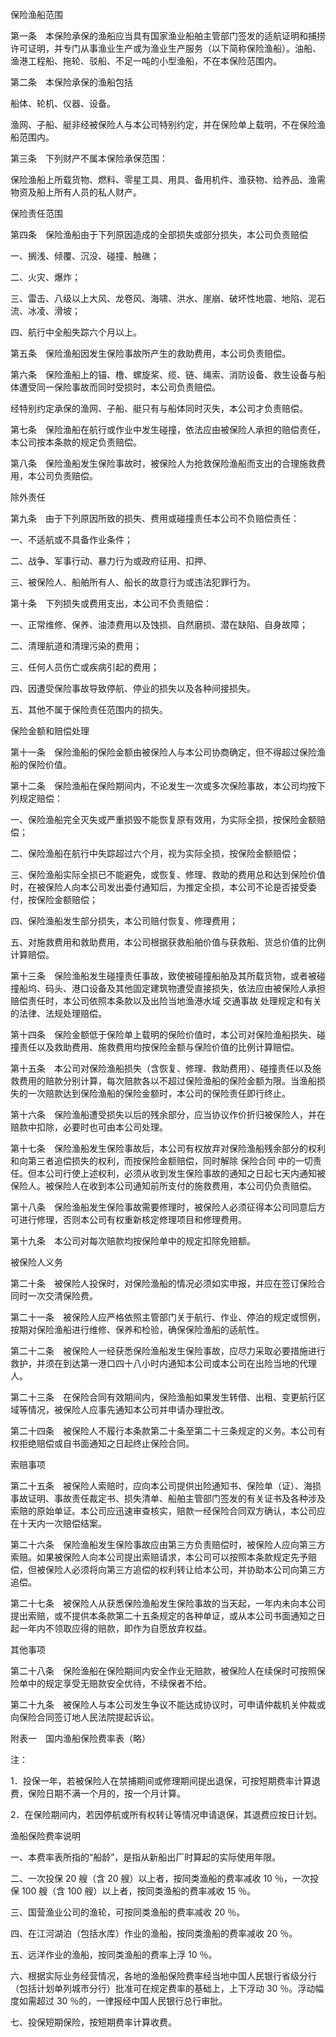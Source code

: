 
 





保险渔船范围




第一条　本保险承保的渔船应当具有国家渔业船舶主管部门签发的适航证明和捕捞许可证明，并专门从事渔业生产或为渔业生产服务（以下简称保险渔船）。油船、渔港工程船、拖轮、驳船、不足一吨的小型渔船，不在本保险范围内。




第二条　本保险承保的渔船包括




船体、轮机、仪器、设备。




渔网、子船、艇非经被保险人与本公司特别约定，并在保险单上载明，不在保险渔船范围内。




第三条　下列财产不属本保险承保范围：




保险渔船上所载货物、燃料、零星工具、用具、备用机件、渔获物、给养品、渔需物资及船上所有人员的私人财产。




保险责任范围




第四条　保险渔船由于下列原因造成的全部损失或部分损失，本公司负责赔偿




一、搁浅、倾覆、沉没、碰撞、触礁；




二、火灾、爆炸；




三、雷击、八级以上大风、龙卷风、海啸、洪水、崖崩、破坏性地震、地陷、泥石流、冰凌、滑坡；




四、航行中全船失踪六个月以上。




第五条　保险渔船因发生保险事故所产生的救助费用，本公司负责赔偿。




第六条　保险渔船上的锚、橹、螺旋桨、缆、链、绳索、消防设备、救生设备与船体遭受同一保险事故而同时受损时，本公司负责赔偿。




经特别约定承保的渔网、子船、艇只有与船体同时灭失，本公司才负责赔偿。




第七条　保险渔船在航行或作业中发生碰撞，依法应由被保险人承担的赔偿责任，本公司按本条款的规定负责赔偿。




第八条　保险渔船发生保险事故时，被保险人为抢救保险渔船而支出的合理施救费用，本公司负责赔偿。




除外责任




第九条　由于下列原因所致的损失、费用或碰撞责任本公司不负赔偿责任：




一、不适航或不具备作业条件；




二、战争、军事行动、暴力行为或政府征用、扣押、




三、被保险人、船舶所有人、船长的故意行为或违法犯罪行为。




第十条　下列损失或费用支出，本公司不负责赔偿：




一、正常维修、保养、油漆费用以及蚀损、自然磨损、潜在缺陷、自身故障；




二、清理航道和清理污染的费用；




三、任何人员伤亡或疾病引起的费用；




四、因遭受保险事故导致停航、停业的损失以及各种间接损失。




五、其他不属于保险责任范围内的损失。




保险金额和赔偿处理




第十一条　保险渔船的保险金额由被保险人与本公司协商确定，但不得超过保险渔船的保险价值。




第十二条　保险渔船在保险期间内，不论发生一次或多次保险事故，本公司均按下列规定赔偿：




一、保险渔船完全灭失或严重损毁不能恢复原有效用，为实际全损，按保险金额赔偿；




二、保险渔船在航行中失踪超过六个月，视为实际全损，按保险金额赔偿；




三、保险渔船实际全损已不能避免，或恢复、修理、救助的费用总和达到保险价值时，在被保险人向本公司发出委付通知后，为推定全损，本公司不论是否接受委付，按保险金额赔偿；




四、保险渔船发生部分损失，本公司赔付恢复、修理费用；




五、对施救费用和救助费用，本公司根据获救船舶价值与获救船、货总价值的比例计算赔偿。




第十三条　保险渔船发生碰撞责任事故，致使被碰撞船舶及其所载货物，或者被碰撞船坞、码头、港口设备及其他固定建筑物遭受直接损失，依法应由被保险人承担赔偿责任时，本公司依照本条款以及出险当地渔港水域
交通事故
处理规定和有关的法律、法规处理赔偿。 




第十四条　保险金额低于保险单上载明的保险价值时，本公司对保险渔船损失、碰撞责任以及救助费用、施救费用均按保险金额与保险价值的比例计算赔偿。




第十五条　本公司对保险渔船损失（含恢复、修理、救助费用）、碰撞责任以及施救费用的赔款分别计算，每次赔款各以不超过保险渔船的保险金额为限。当渔船损失的一次赔款达到保险渔船的保险金额时，本公司的保险责任即行终止。




第十六条　保险渔船遭受损失以后的残余部分，应当协议作价折归被保险人，并在赔款中扣除，必要时也可由本公司处理。




第十七条　保险渔船发生保险事故后，本公司有权放弃对保险渔船残余部分的权利和向第三者追偿损失的权利，而按保险金额赔偿，同时解除
保险合同
中的一切责任。但本公司行使上述权利，必须从收到发生保险事故的通知之日起七天内通知被保险人。被保险人在收到本公司通知前所支付的施救费用，本公司仍负责赔偿。




第十八条　保险渔船发生保险事故需要修理时，被保险人必须征得本公司同意后方可进行修理，否则本公司有权重新核定修理项目和修理费用。




第十九条　本公司对每次赔款均按保险单中的规定扣除免赔额。




被保险人义务




第二十条　被保险人投保时，对保险渔船的情况必须如实申报，并应在签订保险合同时一次交清保险费。




第二十一条　被保险人应严格依照主管部门关于航行、作业、停泊的规定或惯例，按期对保险渔船进行维修、保养和检验，确保保险渔船的适航性。




第二十二条　被保险人一经获悉保险渔船发生保险事故，应尽力采取必要措施进行救护，并须在到达第一港口四十八小时内通知本公司或本公司在出险当地的代理人。




第二十三条　在保险合同有效期间内，保险渔船如果发生转借、出租、变更航行区域等情况，被保险人应事先通知本公司并申请办理批改。




第二十四条　被保险人不履行本条款第二十条至第二十三条规定的义务。本公司有权拒绝赔偿或自书面通知之日起终止保险合同。




索赔事项




第二十五条　被保险人索赔时，应向本公司提供出险通知书、保险单（证）、海损事故证明、事故责任裁定书、损失清单、船舶主管部门签发的有关证书及各种涉及索赔的原始单证。本公司应迅速审查核实，赔款一经保险合同双方确认，本公司应在十天内一次赔偿结案。




第二十六条　保险渔船发生保险事故应由第三方负责赔偿时，被保险人应向第三方索赔。如果被保险人向本公司提出索赔请求，本公司可以按照本条款规定先予赔偿，但被保险人必须将向第三方追偿的权利转让给本公司，并协助本公司向第三方追偿。




第二十七条　被保险人从获悉保险渔船发生保险事故的当天起，一年内未向本公司提出索赔，或不提供本条款第二十五条规定的各种单证，或从本公司书面通知之日起一年内不领取应得的赔款，即作为自愿放弃权益。




其他事项




第二十八条　保险渔船在保险期间内安全作业无赔款，被保险人在续保时可按照保险单中的规定享受无赔款安全优待，不续保者不给。




第二十九条　被保险人与本公司发生争议不能达成协议时，可申请仲裁机关仲裁或向保险合同签订地人民法院提起诉讼。




附表一　国内渔船保险费率表（略）



注：








1．投保一年，若被保险人在禁捕期间或修理期间提出退保，可按短期费率计算退费，保险日期不满一个月的，按一个月计算。




2．在保险期间内，若因停航或所有权转让等情况申请退保，其退费应按日计划。




渔船保险费率说明




一、本费率表所指的“船龄”，是指从新船出厂时算起的实际使用年限。




二、一次投保
20
艘（含
20
艘）以上者，按同类渔船的费率减收
10
％，一次投保
100
艘（含
100
艘）以上者，按同类渔船的费率减收
15
％。




三、国营渔业公司的渔轮，可按同类渔船的费率减收
20
％。




四、在江河湖泊（包括水库）作业的渔船，按同类渔船的费率减收
20
％。




五、远洋作业的渔船，按同类渔船的费率上浮
10
％。




六、根据实际业务经营情况，各地的渔船保险费率经当地中国人民银行省级分行（包括计划单列城市分行）批准可在规定费率的基础上，上下浮动
30
％。浮动幅度如需超过
30
％的，一律报经中国人民银行总行审批。




七、投保短期保险，按短期费率计算收费。 

 


 

 
 
 
 
 
  


  
 

  


  


  
 
 
 
 

